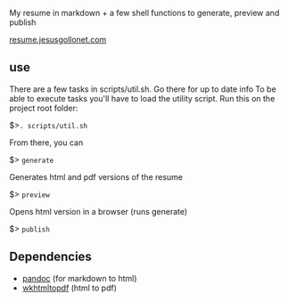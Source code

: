 My resume in markdown + a few shell functions to generate, preview and publish

[resume.jesusgollonet.com](http://resume.jesusgollonet.com)

## use
There are a few tasks in scripts/util.sh. Go there for up to date info
To be able to execute tasks you'll have to load the utility script. Run this on the project root folder:

$>`. scripts/util.sh` 

From there, you can 

$> `generate`

Generates html and pdf versions of the resume

$> `preview`

Opens html version in a browser (runs generate)

$> `publish` 


## Dependencies
- [pandoc](http://johnmacfarlane.net/pandoc/) (for markdown to html)
- [wkhtmltopdf](http://wkhtmltopdf.org/) (html to pdf)
